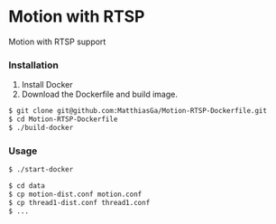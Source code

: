 # Motion with RTSP
Motion with RTSP support

### Installation
1. Install Docker
2. Download the Dockerfile and build image.

```sh
$ git clone git@github.com:MatthiasGa/Motion-RTSP-Dockerfile.git
$ cd Motion-RTSP-Dockerfile
$ ./build-docker
```

### Usage

```sh
$ ./start-docker
```

```sh
$ cd data
$ cp motion-dist.conf motion.conf 
$ cp thread1-dist.conf thread1.conf
$ ...
```

